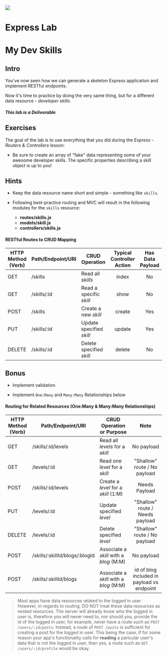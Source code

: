 <img src="https://i.imgur.com/vUOu9NW.jpg">


# Express Lab
# My Dev Skills

## Intro

You've now seen how we can generate a skeleton Express application and implement RESTful endpoints.

Now it's time to practice by doing the very same thing, but for a different data resource - _developer skills_.

##### This lab is a Deliverable

## Exercises

The goal of the lab is to use everything that you did during the _Express - Routers & Controllers_ lesson:

- Be sure to create an array of "fake" data representing some of your awesome developer skills. The specific properties describing a skill object is up to you! 

## Hints

- Keep the data resource name short and simple - something like `skills`.

- Following best-practice routing and MVC will result in the following modules for the `skills` resource:
	- **routes/skills.js**
	- **models/skill.js**
	- **controllers/skills.js**

#### RESTful Routes to CRUD Mapping

HTTP Method<br>(Verb) | Path/Endpoint/URI  | CRUD Operation | Typical<br>Controller Action | Has Data<br>Payload
-----------|------------------|------------------|:---:|:---:
GET     | /skills          | Read all _skills_ | index | No
GET     | /skills/:id      | Read a specific _skill_ | show | No
POST    | /skills          | Create a new _skill_ | create | Yes
PUT     | /skills/:id      | Update specified _skill_  | update | Yes
DELETE  | /skills/:id      | Delete specified _skill_ | delete | No

## Bonus

- Implement validation

- Implement `One:Many` and `Many:Many` Relationships below
#### Routing for Related Resources (One:Many & Many:Many Relationships)

HTTP Method<br>(Verb) | Path/Endpoint/URI  | CRUD Operation<br>or Purpose | Note
-----------|------------------|------------------|:---:
GET     | /skills/:id/levels | Read all _levels_ for a _skill_ | No payload
GET     | /levels/:id | Read one _level_ for a _skill_ | "Shallow" route / No payload
POST     | /skills/:id/levels | Create a _level_ for a _skill_ (1:M) | Needs Payload
PUT     | /levels/:id      | Update specified _level_  | "Shallow" route / Needs payload
DELETE  | /levels/:id      | Delete specified _level_ | "Shallow" route / No payload
POST     | /skills/:skillId/blogs/:blogId | Associate a _skill_ with a _blog_ (M:M) | No payload
POST     | /skills/:skillId/blogs | Associate a _skill_ with a _blog_ (M:M) | id of blog included in payload vs endpoint

> Most apps have data resources related to the logged in user.  However, in regards to routing, DO NOT treat these data resources as nested resources.  The server will already know who the logged in user is, therefore you will never need to, nor should you, provide the id of the logged in user, for example, never have a route such as `POST /users/:id/posts`.  Instead, a route of `POST /posts` is sufficient for creating a post for the logged in user.  This being the case, if for some reason your app's functionality calls for **reading** a paricular user's data that is not the logged in user, then yes, a route such as `GET /users/:id/profile` would be okay.
